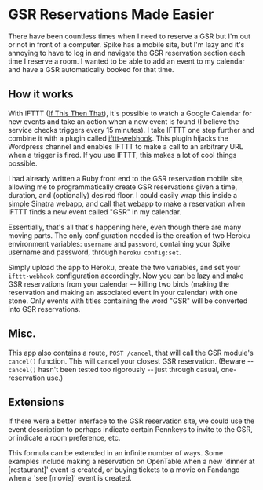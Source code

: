 # GSR Reservations Made Easier

There have been countless times when I need to reserve a GSR but I'm out or not in front of a computer.  Spike has a mobile site, but I'm lazy and it's annoying to have to log in and navigate the GSR reservation section each time I reserve a room.  I wanted to be able to add an event to my calendar and have a GSR automatically booked for that time.

## How it works

With IFTTT ([If This Then That](http://ifttt.com)), it's possible to watch a Google Calendar for new events and take an action when a new event is found (I believe the service checks triggers every 15 minutes).  I take IFTTT one step further and combine it with a plugin called [ifttt-webhook](https://github.com/captn3m0/ifttt-webhook).  This plugin hijacks the Wordpress channel and enables IFTTT to make a call to an arbitrary URL when a trigger is fired.  If you use IFTTT, this makes a lot of cool things possible.

I had already written a Ruby front end to the GSR reservation mobile site, allowing me to programmatically create GSR reservations given a time, duration, and (optionally) desired floor.  I could easily wrap this inside a simple Sinatra webapp, and call that webapp to make a reservation when IFTTT finds a new event called "GSR" in my calendar.

Essentially, that's all that's happening here, even though there are many moving parts.  The only configuration needed is the creation of two Heroku environment variables: `username` and `password`, containing your Spike username and password, through `heroku config:set`.

Simply upload the app to Heroku, create the two variables, and set your `ifttt-webhook` configuration accordingly.   Now you can be lazy and make GSR reservations from your calendar -- killing two birds (making the reservation and making an associated event in your calendar) with one stone.  Only events with titles containing the word "GSR" will be converted into GSR reservations.

## Misc.

This app also contains a route, `POST /cancel`, that will call the GSR module's `cancel()` function.  This will cancel your closest GSR reservation.  (Beware -- `cancel()` hasn't been tested too rigorously -- just through casual, one-reservation use.)

## Extensions

If there were a better interface to the GSR reservation site, we could use the event description to perhaps indicate certain Pennkeys to invite to the GSR, or indicate a room preference, etc.

This formula can be extended in an infinite number of ways.  Some examples include making a reservation on OpenTable when a new 'dinner at [restaurant]' event is created, or buying tickets to a movie on Fandango when a 'see [movie]' event is created.